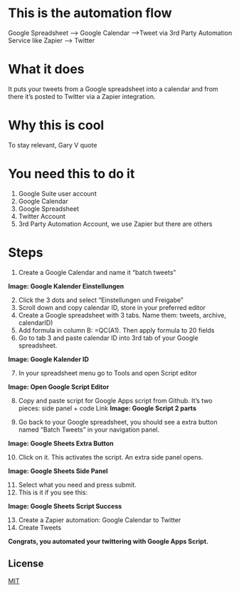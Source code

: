 # This is the automation flow
Google Spreadsheet --> Google Calendar -->Tweet via 3rd Party Automation Service like Zapier --> Twitter

# What it does
It puts your tweets from a Google spreadsheet into a calendar and from there it’s posted to Twitter via a Zapier integration.

# Why this is cool 
To stay relevant, Gary V quote

# You need this to do it
1. Google Suite user account
2. Google Calendar
3. Google Spreadsheet
4. Twitter Account
5. 3rd Party Automation Account, we use Zapier but there are others

# Steps
1. Create a Google Calendar and name it “batch tweets”

__Image: Google Kalender Einstellungen__

2. Click the 3 dots and select “Einstellungen und Freigabe”
3. Scroll down and copy calendar ID, store in your preferred editor
4. Create a Google spreadsheet with 3 tabs. Name them: tweets, archive, calendarID)
5. Add formula in column B: =QC(A1). Then apply formula to 20 fields
6. Go to tab 3 and paste calendar ID into 3rd tab of your Google spreadsheet.

__Image: Google Kalender ID__

7. In your spreadsheet menu go to Tools and open Script editor

__Image: Open Google Script Editor__

8. Copy and paste script for Google Apps script from Github. It’s two pieces: side panel + code
Link
__Image: Google Script 2 parts__

9. Go back to your Google spreadsheet, you should see a extra button named “Batch Tweets” in your navigation panel.

__Image: Google Sheets Extra Button__

10. Click on it. This activates the script. An extra side panel opens. 

__Image: Google Sheets Side Panel__

11. Select what you need and press submit. 
12. This is it if you see this:

__Image: Google Sheets Script Success__

13. Create a Zapier automation: Google Calendar to Twitter
14. Create Tweets

__Congrats, you automated your twittering with Google Apps Script.__

## License

[MIT](https://choosealicense.com/licenses/mit/)
